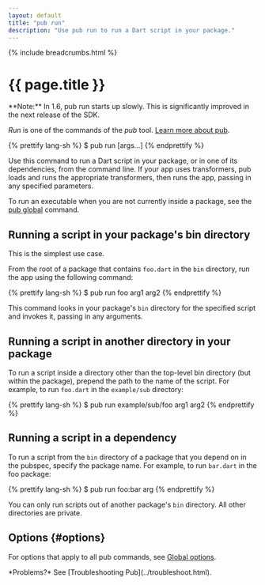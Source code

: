```yaml
---
layout: default
title: "pub run"
description: "Use pub run to run a Dart script in your package."
---
```


{% include breadcrumbs.html %}

# {{ page.title }}

<aside class="alert alert-info" markdown="1">
**Note:** In 1.6, pub run starts up slowly. This is significantly improved
in the next release of the SDK.
</aside>

_Run_ is one of the commands of the _pub_ tool.
[Learn more about pub](/tools/pub/).

{% prettify lang-sh %}
$ pub run <executable> [args...]
{% endprettify %}

Use this command to run a Dart script in your package,
or in one of its dependencies, from the command line.
If your app uses transformers, pub loads and runs the appropriate
transformers, then runs the app, passing in any specified parameters.

To run an executable when you are not currently inside a package,
see the [pub global](pub-global.html) command.

## Running a script in your package's bin directory

This is the simplest use case.

From the root of a package that contains `foo.dart`
in the `bin` directory, run the app using the following command:

{% prettify lang-sh %}
$ pub run foo arg1 arg2
{% endprettify %}

This command looks in your package's `bin` directory for the
specified script and invokes it, passing in any arguments.

## Running a script in another directory in your package

To run a script inside a directory other than the top-level
bin directory (but within the package), prepend the path 
to the name of the script.
For example, to run `foo.dart` in the `example/sub` directory:

{% prettify lang-sh %}
$ pub run example/sub/foo arg1 arg2
{% endprettify %}

## Running a script in a dependency

To run a script from the `bin` directory of a package that you depend on
in the pubspec, specify the package name.
For example, to run `bar.dart` in the foo package:

{% prettify lang-sh %}
$ pub run foo:bar arg
{% endprettify %}

You can only run scripts out of another package's `bin` directory.
All other directories are private.

## Options {#options}

For options that apply to all pub commands, see
[Global options](/tools/pub/cmd/#global-options).


<aside class="alert alert-info" markdown="1">
*Problems?*
See [Troubleshooting Pub](../troubleshoot.html).
</aside>
